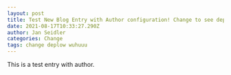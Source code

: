```yaml
---
layout: post
title: Test New Blog Entry with Author configuration! Change to see deplox process
date: 2021-08-17T10:33:27.290Z
author: Jan Seidler
categories: Change
tags: change deplow wuhuuu
---
```

This is a test entry with author.